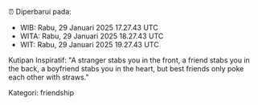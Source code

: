 ⏰ Diperbarui pada:
- WIB: Rabu, 29 Januari 2025 17.27.43 UTC
- WITA: Rabu, 29 Januari 2025 18.27.43 UTC
- WIT: Rabu, 29 Januari 2025 19.27.43 UTC

Kutipan Inspiratif:
"A stranger stabs you in the front, a friend stabs you in the back, a boyfriend stabs you in the heart, but best friends only poke each other with straws."


Kategori: friendship

